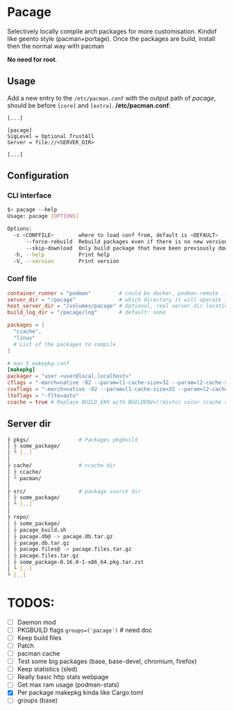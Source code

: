 # Pacage
Selectively locally compile arch packages for more customisation. Kindof like geento style (pacman+portage). Once the packages are build, install then the normal way with pacman

**No need for root**.

## Usage
Add a new entry to the `/etc/pacman.conf` with the output path of *pacage*, should be before `[core]` and `[extra]`.
**/etc/pacman.conf**:
```
[...]

[pacage]
SigLevel = Optional TrustAll
Server = file://<SERVER_DIR>

[...]
```
## Configuration

### CLI interface
```bash
$> pacage --help
Usage: pacage [OPTIONS]

Options:
  -c <CONFFILE>        where to load conf from, default is <DEFAULT>
      --force-rebuild  Rebuild packages even if there is no new versions
      --skip-download  Only build package that have been previously downloaded
  -h, --help           Print help
  -V, --version        Print version
```

### Conf file
```toml
container_runner = "podman"         # could be docker, podman-remote ...
server_dir = "/pacage"              # which directory it will operate in, download packages, pacman database...
host_server_dir = "/volumes/pacage" # Optional, real server_dir location, if running inside a container and using podman-remote for example, default: <server_dir>
build_log_dir = "/pacage/log"       # default: none

packages = [
  "ccache",
  "linux"
  # List of the packages to compile
]

# man 5 makepkg.conf
[makepkg]
packager = "user <user@local.localhost>"
cflags = "-march=native -O2 --param=l1-cache-size=32 --param=l2-cache-size=512"
cxxflags = "-march=native -O2 --param=l1-cache-size=32 --param=l2-cache-size=512"
ltoflags = "-flto=auto"
ccache = true # Replace BUILD_ENV with BUILDENV=(!distcc color ccache check !sign), default: false

```

## Server dir
```bash
├ pkgs/                # Packages pkgbuild
│ ├ some_package/
│ └ [..]
│
├ cache/               # ccache dir
│ ├ ccache/
│ └ pacman/
│
├ src/                 # package source dir
│ ├ some_package/
│ └ [..]
│
├ repo/
│ ├ some_package/
│ ├ pacage_build.sh
│ ├ pacage.db@ -> pacage.db.tar.gz
│ ├ pacage.db.tar.gz
│ ├ pacage.files@ -> pacage.files.tar.gz
│ ├ pacage.files.tar.gz
│ ├ some_package-0.16.0-1-x86_64.pkg.tar.zst
│ └ [..]
└ [..]

```

# TODOS:
- [ ] Daemon mod
- [ ] PKGBUILD flags `groups=('pacage')` # need doc
- [ ] Keep build files
- [ ] Patch
- [ ] pacman cache
- [ ] Test some big packages (base, base-devel, chromium, firefox)
- [ ] Keep statistics (sled)
- [ ] Really basic http stats webpage
- [ ] Get max ram usage (podman-stats)
- [x] Per package makepkg kinda like Cargo.toml
- [ ] groups (base)
